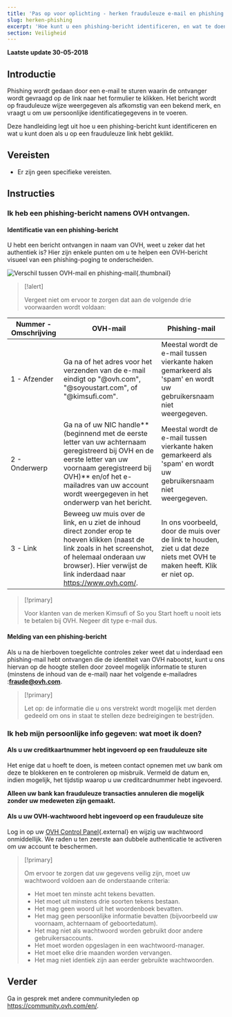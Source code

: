 ```yaml
---
title: 'Pas op voor oplichting - herken frauduleuze e-mail en phishing'
slug: herken-phishing
excerpt: 'Hoe kunt u een phishing-bericht identificeren, en wat te doen als u op een frauduleuze link hebt geklikt?'
section: Veiligheid
---
```


**Laatste update 30-05-2018**

## Introductie

Phishing wordt gedaan door een e-mail te sturen waarin de ontvanger wordt gevraagd op de link naar het formulier te klikken. Het bericht wordt op frauduleuze wijze weergegeven als afkomstig van een bekend merk, en vraagt u om uw persoonlijke identificatiegegevens in te voeren.

Deze handleiding legt uit hoe u een phishing-bericht kunt identificeren en wat u kunt doen als u op een frauduleuze link hebt geklikt. 


## Vereisten

- Er zijn geen specifieke vereisten.


## Instructies

### Ik heb een phishing-bericht namens OVH ontvangen. 

#### Identificatie van een phishing-bericht

U hebt een bericht ontvangen in naam van OVH, weet u zeker dat het authentiek is? Hier zijn enkele punten om u te helpen een OVH-bericht visueel van een phishing-poging te onderscheiden.

![Verschil tussen OVH-mail en phishing-mail](images/phishing_email.png){.thumbnail}

> [!alert]
> 
> Vergeet niet om ervoor te zorgen dat aan de volgende drie voorwaarden wordt voldaan:
> 

|Nummer - Omschrijving|OVH-mail|Phishing-mail|
|---|---|---|
|1 - Afzender|Ga na of het adres voor het verzenden van de e-mail eindigt op "@ovh.com", "@soyoustart.com", of "@kimsufi.com".|Meestal wordt de e-mail tussen vierkante haken gemarkeerd als 'spam' en wordt uw gebruikersnaam niet weergegeven.|De afzender van de e-mail is per definitie een adres dat niet afkomstig is van OVH.|
|2 - Onderwerp|Ga na of uw NIC handle** (beginnend met de eerste letter van uw achternaam geregistreerd bij OVH en de eerste letter van uw voornaam geregistreerd bij OVH)** en/of het e-mailadres van uw account wordt weergegeven in het onderwerp van het bericht.|Meestal wordt de e-mail tussen vierkante haken gemarkeerd als 'spam' en wordt uw gebruikersnaam niet weergegeven.|
|3 - Link|Beweeg uw muis over de link, en u ziet de inhoud direct zonder erop te hoeven klikken (naast de link zoals in het screenshot, of helemaal onderaan uw browser). Hier verwijst de link inderdaad naar <https://www.ovh.com/>.|In ons voorbeeld, door de muis over de link te houden, ziet u dat deze niets met OVH te maken heeft. Klik er niet op. |


> [!primary]
> 
> Voor klanten van de merken Kimsufi of So you Start hoeft u nooit iets te betalen bij OVH. Negeer dit type e-mail dus.
> 

#### Melding van een phishing-bericht


Als u na de hierboven toegelichte controles zeker weet dat u inderdaad een phishing-mail hebt ontvangen die de identiteit van OVH nabootst, kunt u ons hiervan op de hoogte stellen door zoveel mogelijk informatie te sturen (minstens de inhoud van de e-mail) naar het volgende e-mailadres :**<fraude@ovh.com>**.

> [!primary]
> 
> Let op: de informatie die u ons verstrekt wordt mogelijk met derden gedeeld om ons in staat te stellen deze bedreigingen te bestrijden.
>



### Ik heb mijn persoonlijke info gegeven: wat moet ik doen?

#### Als u uw creditkaartnummer hebt ingevoerd op een frauduleuze site

Het enige dat u hoeft te doen, is meteen contact opnemen met uw bank om deze te blokkeren en te controleren op misbruik.  Vermeld de datum en, indien mogelijk, het tijdstip waarop u uw creditcardnummer hebt ingevoerd.

**Alleen uw bank kan frauduleuze transacties annuleren die mogelijk zonder uw medeweten zijn gemaakt.**


#### Als u uw OVH-wachtwoord hebt ingevoerd op een frauduleuze site

Log in op uw [OVH Control Panel](https://www.ovh.com/auth/?action=gotomanager&){.external} en wijzig uw wachtwoord onmiddellijk. We raden u ten zeerste aan dubbele authenticatie te activeren om uw account te beschermen.

> [!primary]
>
> Om ervoor te zorgen dat uw gegevens veilig zijn, moet uw wachtwoord voldoen aan de onderstaande criteria:
>
> - Het moet ten minste acht tekens bevatten.
> - Het moet uit minstens drie soorten tekens bestaan.
> - Het mag geen woord uit het woordenboek bevatten.
> - Het mag geen persoonlijke informatie bevatten (bijvoorbeeld uw voornaam, achternaam of geboortedatum).
> - Het mag niet als wachtwoord worden gebruikt door andere gebruikersaccounts.
> - Het moet worden opgeslagen in een wachtwoord-manager.
> - Het moet elke drie maanden worden vervangen.
> - Het mag niet identiek zijn aan eerder gebruikte wachtwoorden.
>


## Verder

Ga in gesprek met andere communityleden op <https://community.ovh.com/en/>.
